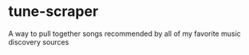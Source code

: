 # tune-scraper
A way to pull together songs recommended by all of my favorite music discovery sources
